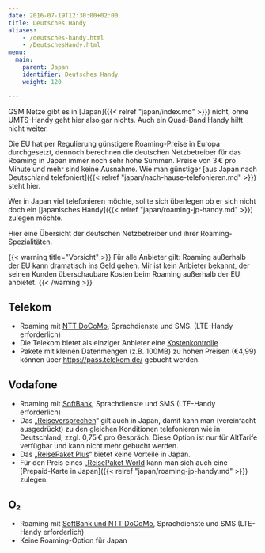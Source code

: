 ```yaml
---
date: 2016-07-19T12:30:00+02:00
title: Deutsches Handy
aliases:
    - /deutsches-handy.html
    - /DeutschesHandy.html
menu:
  main:
    parent: Japan
    identifier: Deutsches Handy
    weight: 120

---
```


GSM Netze gibt es in [Japan]({{< relref "japan/index.md" >}}) nicht, ohne UMTS-Handy geht hier also gar nichts. Auch ein Quad-Band Handy hilft nicht weiter.

Die EU hat per Regulierung günstigere Roaming-Preise in Europa durchgesetzt, dennoch berechnen die deutschen Netzbetreiber für das Roaming in Japan immer noch sehr hohe Summen. Preise von 3 € pro Minute und mehr sind keine Ausnahme. Wie man günstiger [aus Japan nach Deutschland telefoniert]({{< relref "japan/nach-hause-telefonieren.md" >}}) steht hier.

Wer in Japan viel telefonieren möchte, sollte sich überlegen ob er sich nicht doch ein [japanisches Handy]({{< relref "japan/roaming-jp-handy.md" >}}) zulegen möchte.

Hier eine Übersicht der deutschen Netzbetreiber und ihrer Roaming-Spezialitäten.

{{< warning title="Vorsicht" >}}
Für alle Anbieter gilt: Roaming außerhalb der EU kann dramatisch ins Geld gehen. Mir ist kein Anbieter bekannt, der seinen Kunden überschaubare Kosten beim Roaming außerhalb der EU anbietet.
{{< /warning >}}

## Telekom

* Roaming mit [NTT DoCoMo](https://www.telekom.de/unterwegs/tarife-und-optionen/roaming/roaming-preise), Sprachdienste und SMS.
(LTE-Handy erforderlich)
* Die Telekom bietet als einziger Anbieter eine [Kostenkontrolle](https://www.telekom.de/unterwegs/tarife-und-optionen/roaming/roaming-preise#kostenkontrolle)
* Pakete mit kleinen Datenmengen (z.B. 100MB) zu hohen Preisen (€4,99) können über https://pass.telekom.de/ gebucht werden.

## Vodafone

* Roaming mit [SoftBank](https://www.vodafone.de/privat/service/ausland-und-roaming.html), Sprachdienste und SMS
(LTE-Handy erforderlich)
* Das „[Reiseversprechen](http://www.vodafone.de/privat/service/roaming-reiseversprechen-mit-vertrag.html)“ gilt auch in Japan, damit kann man (vereinfacht ausgedrückt) zu den gleichen Konditionen telefonieren wie in Deutschland, zzgl. 0,75 € pro Gespräch.
Diese Option ist nur für AltTarife verfügbar und kann nicht mehr gebucht werden.
* Das „[ReisePaket Plus](https://www.vodafone.de/privat/service/reisepaket-plus.html)“ bietet keine Vorteile in Japan.
* Für den Preis eines „[ReisePaket World](https://www.vodafone.de/privat/service/reisepaket-world.html) kann man sich auch eine [Prepaid-Karte in Japan]({{< relref "japan/roaming-jp-handy.md" >}}) zulegen.

## O₂

* Roaming mit [SoftBank und NTT DoCoMo](https://www.o2online.de/tarife/ausland-und-roaming/), Sprachdienste und SMS
(LTE-Handy erforderlich)
* Keine Roaming-Option für Japan
